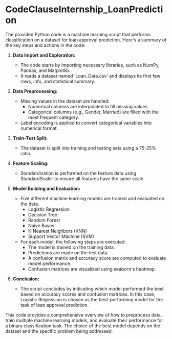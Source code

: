 # CodeClauseInternship_LoanPrediction
The provided Python code is a machine learning script that performs classification on a dataset for loan approval prediction. Here's a summary of the key steps and actions in the code:

1. **Data Import and Exploration:**
   - The code starts by importing necessary libraries, such as NumPy, Pandas, and Matplotlib.
   - It reads a dataset named 'Loan_Data.csv' and displays its first few rows, info, and statistical summary.

2. **Data Preprocessing:**
   - Missing values in the dataset are handled:
     - Numerical columns are interpolated to fill missing values.
     - Categorical columns (e.g., Gender, Married) are filled with the most frequent category.
   - Label encoding is applied to convert categorical variables into numerical format.

3. **Train-Test Split:**
   - The dataset is split into training and testing sets using a 75-25% ratio.

4. **Feature Scaling:**
   - Standardization is performed on the feature data using StandardScaler to ensure all features have the same scale.

5. **Model Building and Evaluation:**
   - Five different machine learning models are trained and evaluated on the data.
     - Logistic Regression
     - Decision Tree
     - Random Forest
     - Naive Bayes
     - K-Nearest Neighbors (KNN)
     - Support Vector Machine (SVM)
   - For each model, the following steps are executed:
     - The model is trained on the training data.
     - Predictions are made on the test data.
     - A confusion matrix and accuracy score are computed to evaluate model performance.
     - Confusion matrices are visualized using seaborn's heatmap.

6. **Conclusion:**
   - The script concludes by indicating which model performed the best based on accuracy scores and confusion matrices. In this case, Logistic Regression is chosen as the best-performing model for the task of loan approval prediction.

This code provides a comprehensive overview of how to preprocess data, train multiple machine learning models, and evaluate their performance for a binary classification task. The choice of the best model depends on the dataset and the specific problem being addressed.
